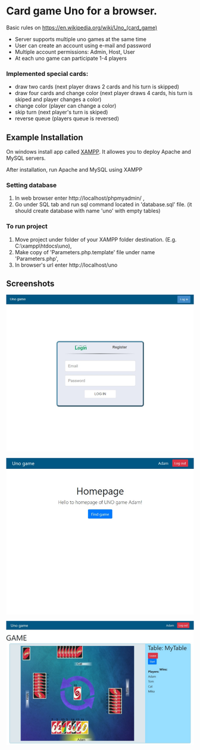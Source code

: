 # Card game Uno for a browser.

Basic rules on https://en.wikipedia.org/wiki/Uno_(card_game)

* Server supports multiple uno games at the same time
* User can create an account using e-mail and password
* Multiple account permissions: Admin, Host, User
* At each uno game can participate 1-4 players

### Implemented special cards:
* draw two cards (next player draws 2 cards and his turn is skipped)
* draw four cards and change color (next player draws 4 cards, his turn is skiped and player changes a color)
* change color (player can change a color)
* skip turn (next player's turn is skiped)
* reverse queue (players queue is reversed)

## Example Installation

On windows install app called [XAMPP](https://www.apachefriends.org/pl/index.html). It allowes you to deploy Apache and MySQL servers.

After installation, run Apache and MySQL using XAMPP 

### Setting database

1. In web browser enter http://localhost/phpmyadmin/ ,
2. Go under SQL tab and run sql command located in 'database.sql' file. (it should create database with name 'uno' with empty tables)

### To run project 

1. Move project under folder of your XAMPP folder destination. (E.g.  C:\xampp\htdocs\uno),
2. Make copy of 'Parameters.php.template' file under name 'Parameters.php', 
3. In browser's url enter http://localhost/uno

## Screenshots

![Login Page](/example/loginPage.jpg)

![Homepage](/example/homepage.jpg)

![Game table](/example/table.jpg)
